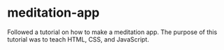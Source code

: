 # meditation-app

Followed a tutorial on how to make a meditation app. The purpose of this tutorial was to teach HTML, CSS, and JavaScript.
